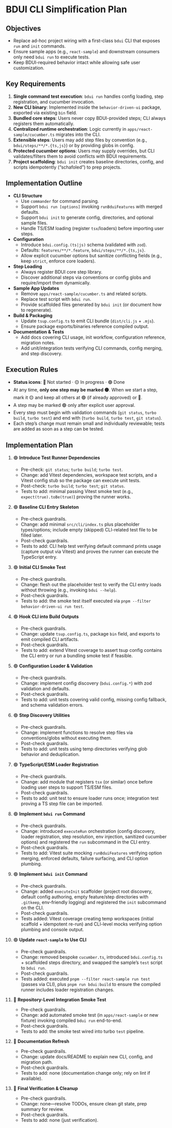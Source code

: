 # BDUI CLI Simplification Plan

## Objectives
- Replace ad-hoc project wiring with a first-class `bdui` CLI that exposes `run` and `init` commands.
- Ensure sample apps (e.g., `react-sample`) and downstream consumers only need `bdui run` to execute tests.
- Keep BDUI-required behavior intact while allowing safe user customization.

## Key Requirements
1. **Single command test execution**: `bdui run` handles config loading, step registration, and cucumber invocation.
2. **New CLI binary**: Implemented inside the `behavior-driven-ui` package, exported via existing `bin` field.
3. **Bundled core steps**: Users never copy BDUI-provided steps; CLI always registers them automatically.
4. **Centralized runtime orchestration**: Logic currently in `apps/react-sample/cucumber.ts` migrates into the CLI.
5. **Extensible steps**: Users may add step files by convention (e.g., `bdui/steps/**/*.{ts,js}`) or by providing globs in config.
6. **Protected cucumber options**: Users may supply overrides, but CLI validates/filters them to avoid conflicts with BDUI requirements.
7. **Project scaffolding**: `bdui init` creates baseline directories, config, and scripts idempotently (“schafoled”) to prep projects.

## Implementation Outline
- **CLI Structure**
  - Use `commander` for command parsing.
  - Support `bdui run [options]` invoking `runBduiFeatures` with merged defaults.
  - Support `bdui init` to generate config, directories, and optional sample files.
  - Handle TS/ESM loading (register `tsx`/loaders) before importing user steps.
- **Configuration**
  - Introduce `bdui.config.(ts|js)` schema (validated with `zod`).
  - Defaults: `features/**/*.feature`, `bdui/steps/**/*.{ts,js}`.
  - Allow explicit cucumber options but sanitize conflicting fields (e.g., keep `strict`, enforce core loaders).
- **Step Loading**
  - Always register BDUI core step library.
  - Discover additional steps via conventions or config globs and require/import them dynamically.
- **Sample App Updates**
  - Remove `apps/react-sample/cucumber.ts` and related scripts.
  - Replace test script with `bdui run`.
  - Provide scaffolded files generated by `bdui init` (or document how to regenerate).
- **Build & Packaging**
  - Update `tsup.config.ts` to emit CLI bundle (`dist/cli.js` + `.mjs`).
  - Ensure package exports/binaries reference compiled output.
- **Documentation & Tests**
  - Add docs covering CLI usage, init workflow, configuration reference, migration notes.
  - Add unit/integration tests verifying CLI commands, config merging, and step discovery.

## Execution Rules
- **Status icons**: 🔴 Not started · 🟡 In progress · 🟢 Done
- At any time, **only one step may be marked 🟡**. When we start a step, mark it 🟡 and keep all others at 🟢 (if already approved) or 🔴.
- A step may be marked 🟢 only after explicit user approval.
- Every step must begin with validation commands (`git status`, `turbo build`, `turbo test`) and end with (`turbo build`, `turbo test`, `git status`).
- Each step’s change must remain small and individually reviewable; tests are added as soon as a step can be tested.

## Implementation Plan

1. 🟢 **Introduce Test Runner Dependencies**
   - Pre-check: `git status`; `turbo build`; `turbo test`.
   - Change: add Vitest dependencies, workspace test scripts, and a Vitest config stub so the package can execute unit tests.
   - Post-check: `turbo build`; `turbo test`; `git status`.
   - Tests to add: minimal passing Vitest smoke test (e.g., `expect(true).toBe(true)`) proving the runner works.

2. 🟢 **Baseline CLI Entry Skeleton**
   - Pre-check guardrails.
   - Change: add minimal `src/cli/index.ts` plus placeholder types/options; include empty (skipped) CLI-related test file to be filled later.
   - Post-check guardrails.
   - Tests to add: CLI help test verifying default command prints usage (capture output via Vitest) and proves the runner can execute the TypeScript entry.

3. 🟢 **Initial CLI Smoke Test**
   - Pre-check guardrails.
   - Change: flesh out the placeholder test to verify the CLI entry loads without throwing (e.g., invoking `bdui --help`).
   - Post-check guardrails.
   - Tests to add: the smoke test itself executed via `pnpm --filter behavior-driven-ui run test`.

4. 🟢 **Hook CLI into Build Outputs**
   - Pre-check guardrails.
   - Change: update `tsup.config.ts`, package `bin` field, and exports to emit compiled CLI artifacts.
   - Post-check guardrails.
   - Tests to add: extend Vitest coverage to assert tsup config contains the CLI entry or run a bundling smoke test if feasible.

5. 🟢 **Configuration Loader & Validation**
   - Pre-check guardrails.
   - Change: implement config discovery (`bdui.config.*`) with zod validation and defaults.
   - Post-check guardrails.
   - Tests to add: unit tests covering valid config, missing config fallback, and schema validation errors.

6. 🟢 **Step Discovery Utilities**
   - Pre-check guardrails.
   - Change: implement functions to resolve step files via conventions/globs without executing them.
   - Post-check guardrails.
   - Tests to add: unit tests using temp directories verifying glob behavior and deduplication.

7. 🟢 **TypeScript/ESM Loader Registration**
   - Pre-check guardrails.
   - Change: add module that registers `tsx` (or similar) once before loading user steps to support TS/ESM files.
   - Post-check guardrails.
   - Tests to add: unit test to ensure loader runs once; integration test proving a TS step file can be imported.

8. 🟢 **Implement `bdui run` Command**
   - Pre-check guardrails.
   - Change: introduced `executeRun` orchestration (config discovery, loader registration, step resolution, env injection, sanitized cucumber options) and registered the `run` subcommand in the CLI entry.
   - Post-check guardrails.
   - Tests to add: Vitest suite mocking `runBduiFeatures` verifying option merging, enforced defaults, failure surfacing, and CLI option plumbing.

9. 🟢 **Implement `bdui init` Command**
   - Pre-check guardrails.
   - Change: added `executeInit` scaffolder (project root discovery, default config authoring, empty feature/step directories with `.gitkeep`, env-friendly logging) and registered the `init` subcommand on the CLI.
   - Post-check guardrails.
   - Tests added: Vitest coverage creating temp workspaces (initial scaffold + idempotent re-run) and CLI-level mocks verifying option plumbing and console output.

10. 🟢 **Update `react-sample` to Use CLI**
    - Pre-check guardrails.
    - Change: removed bespoke `cucumber.ts`, introduced `bdui.config.ts` + scaffolded steps directory, and swapped the sample’s `test` script to `bdui run`.
    - Post-check guardrails.
    - Tests added: executed `pnpm --filter react-sample run test` (passes via CLI), plus `pnpm run bdui:build` to ensure the compiled runner includes loader registration changes.

11. 🔴 **Repository-Level Integration Smoke Test**
    - Pre-check guardrails.
    - Change: add automated smoke test (in `apps/react-sample` or new fixture) invoking compiled `bdui run` end-to-end.
    - Post-check guardrails.
    - Tests to add: the smoke test wired into turbo `test` pipeline.

12. 🔴 **Documentation Refresh**
    - Pre-check guardrails.
    - Change: update docs/README to explain new CLI, config, and migration path.
    - Post-check guardrails.
    - Tests to add: none (documentation change only; rely on lint if available).

13. 🔴 **Final Verification & Cleanup**
    - Pre-check guardrails.
    - Change: none—resolve TODOs, ensure clean git state, prep summary for review.
    - Post-check guardrails.
    - Tests to add: none (just verification).
